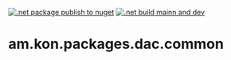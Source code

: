 [![.net package publish to nuget](https://github.com/konak/am.kon.packages.dac.common/actions/workflows/dotnet-beta.yml/badge.svg)](https://github.com/konak/am.kon.packages.dac.common/actions/workflows/dotnet-beta.yml)
[![.net build mainn and dev](https://github.com/konak/am.kon.packages.dac.common/actions/workflows/dotnet.yml/badge.svg)](https://github.com/konak/am.kon.packages.dac.common/actions/workflows/dotnet.yml)

# am.kon.packages.dac.common